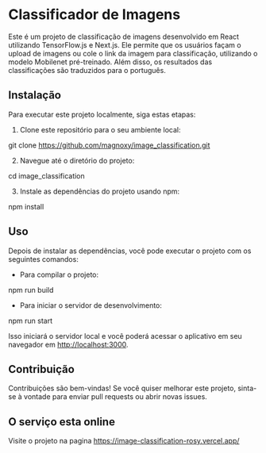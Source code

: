 # Classificador de Imagens

Este é um projeto de classificação de imagens desenvolvido em React utilizando TensorFlow.js e Next.js. Ele permite que os usuários façam o upload de imagens ou cole o link da imagem para classificação, utilizando o modelo Mobilenet pré-treinado. Além disso, os resultados das classificações são traduzidos para o português.

## Instalação

Para executar este projeto localmente, siga estas etapas:

1. Clone este repositório para o seu ambiente local:

git clone https://github.com/magnoxy/image_classification.git


2. Navegue até o diretório do projeto:

cd image_classification


3. Instale as dependências do projeto usando npm:

npm install

## Uso

Depois de instalar as dependências, você pode executar o projeto com os seguintes comandos:

- Para compilar o projeto:

npm run build


- Para iniciar o servidor de desenvolvimento:

npm run start

Isso iniciará o servidor local e você poderá acessar o aplicativo em seu navegador em [http://localhost:3000](http://localhost:3000).

## Contribuição

Contribuições são bem-vindas! Se você quiser melhorar este projeto, sinta-se à vontade para enviar pull requests ou abrir novas issues.

## O serviço esta online
Visite o projeto na pagina https://image-classification-rosy.vercel.app/